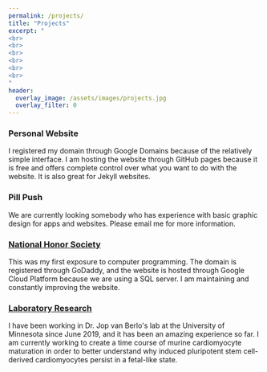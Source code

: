 ```yaml
---
permalink: /projects/
title: "Projects"
excerpt: "
<br>
<br>
<br>
<br>
<br>
<br>
"
header:
  overlay_image: /assets/images/projects.jpg
  overlay_filter: 0
---
```

### Personal Website
I registered my domain through Google Domains because of the relatively simple interface. I am hosting the website through GitHub pages because it is free and offers complete control over what you want to do with the website. It is also great for Jekyll websites.

### Pill Push
We are currently looking somebody who has experience with basic graphic design for apps and websites. Please email me for more information.

### [National Honor Society](https://moundsviewnhs.com/)
This was my first exposure to computer programming. The domain is registered through GoDaddy, and the website is hosted through Google Cloud Platform because we are using a SQL server. I am maintaining and constantly improving the website.

### [Laboratory Research](https://www.heart.umn.edu/our-research/van-berlo-lab)
I have been working in Dr. Jop van Berlo's lab at the University of Minnesota since June 2019, and it has been an amazing experience so far. I am currently working to create a time course of murine cardiomyocyte maturation in order to better understand why induced pluripotent stem cell-derived cardiomyocytes persist in a fetal-like state.
